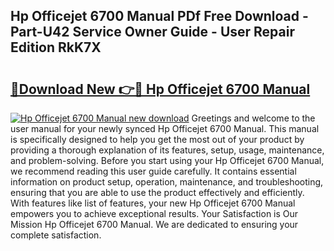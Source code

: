 ## Hp Officejet 6700 Manual PDf Free Download - Part-U42 Service Owner Guide - User Repair Edition RkK7X

# <h2><a href="http://cf17059.oget.top/?id=Hp+Officejet+6700+Manual">🔗Download New 👉🔴 Hp Officejet 6700 Manual</a></h2>

[![Hp Officejet 6700 Manual new download](https://i.imgur.com/5g1atiW.png)](http://cf17059.oget.top/?id=Hp+Officejet+6700+Manual)
Greetings and welcome to the user manual for your newly synced Hp Officejet 6700 Manual. This manual is specifically designed to help you get the most out of your product by providing a thorough explanation of its features, setup, usage, maintenance, and problem-solving. Before you start using your Hp Officejet 6700 Manual, we recommend reading this user guide carefully. It contains essential information on product setup, operation, maintenance, and troubleshooting, ensuring that you are able to use the product effectively and efficiently. With features like list of features, your new Hp Officejet 6700 Manual empowers you to achieve exceptional results. Your Satisfaction is Our Mission Hp Officejet 6700 Manual. We are dedicated to ensuring your complete satisfaction.
